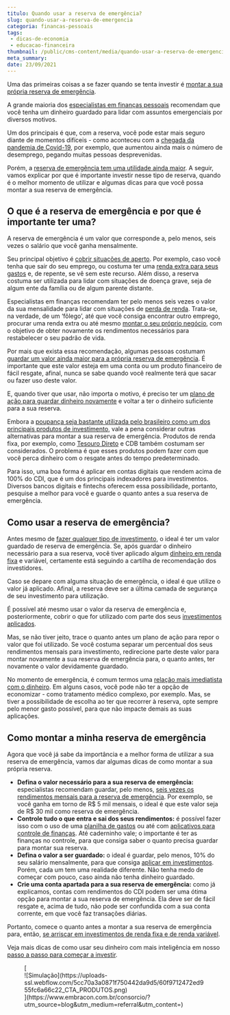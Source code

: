 ```yaml
---
titulo: Quando usar a reserva de emergência?
slug: quando-usar-a-reserva-de-emergencia
categoria: financas-pessoais
tags:
 - dicas-de-economia
 - educacao-financeira
thumbnail: /public/cms-content/media/quando-usar-a-reserva-de-emergencia.jpg
meta_summary: 
date: 23/09/2021
---
```

Uma das primeiras coisas a se fazer quando se tenta investir é [montar a sua própria reserva de emergência](https://www.embracon.com.br/blog/por-que-e-importante-ter-uma-reserva-de-emergencia).

A grande maioria dos [especialistas em finanças pessoais](https://www.embracon.com.br/category/financas-pessoais) recomendam que você tenha um dinheiro guardado para lidar com assuntos emergenciais por diversos motivos.

Um dos principais é que, com a reserva, você pode estar mais seguro diante de momentos difíceis - como aconteceu com a [chegada da pandemia de Covid-19](https://www.embracon.com.br/blog/como-guardar-dinheiro-em-tempos-de-pandemia), por exemplo, que aumentou ainda mais o número de desemprego, pegando muitas pessoas desprevenidas.

Porém, a [reserva de emergência tem uma utilidade ainda maior](https://www.embracon.com.br/blog/como-fazer-uma-reserva-de-emergencia). A seguir, vamos explicar por que é importante investir nesse tipo de reserva, quando é o melhor momento de utilizar e algumas dicas para que você possa montar a sua reserva de emergência.

O que é a reserva de emergência e por que é importante ter uma? 
----------------------------------------------------------------

A reserva de emergência é um valor que corresponde a, pelo menos, seis vezes o salário que você ganha mensalmente.

Seu principal objetivo é [cobrir situações de aperto](https://www.embracon.com.br/blog/5-erros-que-voce-deve-evitar-para-conseguir-economizar-dinheiro). Por exemplo, caso você tenha que sair do seu emprego, ou costuma ter uma [renda extra para seus gastos](https://www.embracon.com.br/blog/7-dicas-de-como-conseguir-uma-renda-extra) e, de repente, se vê sem este recurso. Além disso, a reserva costuma ser utilizada para lidar com situações de doença grave, seja de algum ente da família ou de algum parente distante.

Especialistas em finanças recomendam ter pelo menos seis vezes o valor da sua mensalidade para lidar com situações de [perda de renda](https://www.embracon.com.br/blog/perda-de-renda-como-lidar). Trata-se, na verdade, de um ‘fôlego’, até que você consiga encontrar outro emprego, procurar uma renda extra ou até mesmo [montar o seu próprio negócio](https://www.embracon.com.br/blog/use-o-consorcio-para-empreender), com o objetivo de obter novamente os rendimentos necessários para restabelecer o seu padrão de vida.

Por mais que exista essa recomendação, algumas pessoas costumam [guardar um valor ainda maior para a própria reserva de emergência](https://www.embracon.com.br/blog/guardar-poupar-ou-investir-qual-a-diferenca-entre-os-termos). É importante que este valor esteja em uma conta ou um produto financeiro de fácil resgate, afinal, nunca se sabe quando você realmente terá que sacar ou fazer uso deste valor.

E, quando tiver que usar, não importa o motivo, é preciso ter um [plano de ação para guardar dinheiro novamente](https://www.embracon.com.br/blog/como-economizar-nas-contas-de-casa-em-tempos-de-crise-economica) e voltar a ter o dinheiro suficiente para a sua reserva.

Embora a [poupança seja bastante utilizada pelo brasileiro como um dos principais produtos de investimento](https://www.embracon.com.br/blog/vale-a-pena-guardar-dinheiro-na-poupanca), vale a pena considerar outras alternativas para montar a sua reserva de emergência. Produtos de renda fixa, por exemplo, como [Tesouro Direto](https://www.embracon.com.br/blog/tesouro-direto-guia-rapido-com-tudo-o-que-voce-precisa-saber) e CDB também costumam ser considerados. O problema é que esses produtos podem fazer com que você perca dinheiro com o resgate antes do tempo predeterminado.

Para isso, uma boa forma é aplicar em contas digitais que rendem acima de 100% do CDI, que é um dos principais indexadores para investimentos. Diversos bancos digitais e fintechs oferecem essa possibilidade, portanto, pesquise a melhor para você e guarde o quanto antes a sua reserva de emergência.

Como usar a reserva de emergência? 
-----------------------------------

Antes mesmo de [fazer qualquer tipo de investimento](https://www.embracon.com.br/blog/quanto-da-minha-renda-posso-investir), o ideal é ter um valor guardado de reserva de emergência. Se, após guardar o dinheiro necessário para a sua reserva, você tiver aplicado algum [dinheiro em renda fixa](https://www.embracon.com.br/blog/quanto-da-minha-renda-posso-investir) e variável, certamente está seguindo a cartilha de recomendação dos investidores.

Caso se depare com alguma situação de emergência, o ideal é que utilize o valor já aplicado. Afinal, a reserva deve ser a última camada de segurança de seu investimento para utilização.

É possível até mesmo usar o valor da reserva de emergência e, posteriormente, cobrir o que for utilizado com parte dos seus [investimentos aplicados](https://www.embracon.com.br/blog/quanto-da-minha-renda-posso-investir).

Mas, se não tiver jeito, trace o quanto antes um plano de ação para repor o valor que foi utilizado. Se você costuma separar um percentual dos seus rendimentos mensais para investimento, redirecione parte deste valor para montar novamente a sua reserva de emergência para, o quanto antes, ter novamente o valor devidamente guardado.

No momento de emergência, é comum termos uma [relação mais imediatista com o dinheiro](https://www.embracon.com.br/blog/como-identificar-e-eliminar-gastos-desnecessarios). Em alguns casos, você pode não ter a opção de economizar - como tratamento médico complexo, por exemplo. Mas, se tiver a possibilidade de escolha ao ter que recorrer à reserva, opte sempre pelo menor gasto possível, para que não impacte demais as suas aplicações.

Como montar a minha reserva de emergência 
------------------------------------------

Agora que você já sabe da importância e a melhor forma de utilizar a sua reserva de emergência, vamos dar algumas dicas de como montar a sua própria reserva.

- **Defina o valor necessário para a sua reserva de emergência:** especialistas recomendam guardar, pelo menos, [seis vezes os rendimentos mensais para a reserva de emergência](https://www.embracon.com.br/blog/quanto-da-minha-renda-posso-investir). Por exemplo, se você ganha em torno de R$ 5 mil mensais, o ideal é que este valor seja de R$ 30 mil como reserva de emergência.
- **Controle tudo o que entra e sai dos seus rendimentos:** é possível fazer isso com o uso de uma [planilha de gastos](https://www.embracon.com.br/blog/como-criar-uma-planilha-de-planejamento-financeiro) ou até com [aplicativos para controle de finanças](https://www.embracon.com.br/blog/4-aplicativos-de-financas-para-te-ajudar-a-economizar-mais-dinheiro). Até caderninho vale; o importante é ter as finanças no controle, para que consiga saber o quanto precisa guardar para montar sua reserva.
- **Defina o valor a ser guardado:** o ideal é guardar, pelo menos, 10% do seu salário mensalmente, para que consiga [aplicar em investimentos](https://www.embracon.com.br/blog/qual-o-melhor-investimento-para-r-50-r-500-ou-r-5000). Porém, cada um tem uma realidade diferente. Não tenha medo de começar com pouco, caso ainda não tenha dinheiro guardado.
- **Crie uma conta apartada para a sua reserva de emergência:** como já explicamos, contas com rendimentos do CDI podem ser uma ótima opção para montar a sua reserva de emergência. Ela deve ser de fácil resgate e, acima de tudo, não pode ser confundida com a sua conta corrente, em que você faz transações diárias.

Portanto, comece o quanto antes a montar a sua reserva de emergência para, então, [se arriscar em investimentos de renda fixa e de renda variável](https://www.embracon.com.br/blog/investimentos-alto-risco-vale-a-pena).

Veja mais dicas de como usar seu dinheiro com mais inteligência em nosso [passo a passo para começar a investir](https://www.embracon.com.br/blog/conheca-4-opcoes-para-quem-quer-comecar-a-investir).

<figure class="w-richtext-figure-type-image w-richtext-align-center">[<div>![Simulação](https://uploads-ssl.webflow.com/5cc70a3a0871f750442da9d5/60f9712472ed955fc6a66c22_CTA_PRODUTOS.png)</div>](https://www.embracon.com.br/consorcio/?utm_source=blog&utm_medium=referral&utm_content=)</figure>
